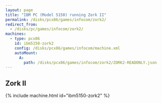 ```yaml
---
layout: page
title: "IBM PC (Model 5150) running Zork II"
permalink: /disks/pcx86/games/infocom/zork2/
redirect_from:
  - /disks/pc/games/infocom/zork2/
machines:
  - type: pcx86
    id: ibm5150-zork2
    config: /disks/pcx86/games/infocom/machine.xml
    autoMount:
      A:
        path: /disks/pcx86/games/infocom/zork2/ZORK2-READONLY.json
---
```


Zork II
---

{% include machine.html id="ibm5150-zork2" %}
